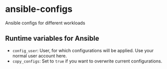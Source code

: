 # ansible-configs
Ansible configs for different workloads

## Runtime variables for Ansible

- `config_user`: User, for which configurations will be applied. Use your normal user account here.
- `copy_configs`: Set to `true` if you want to overwrite current configurations.
